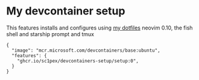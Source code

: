 # My devcontainer setup

This features installs and configures using [my dotfiles](https://github.com/Sc1pex/dotfiles) neovim 0.10, the fish shell and starship prompt and tmux

```jsonc
{
  "image": "mcr.microsoft.com/devcontainers/base:ubuntu",
  "features": {
    "ghcr.io/sc1pex/devcontainers-setup/setup:0",
  }
}
```
